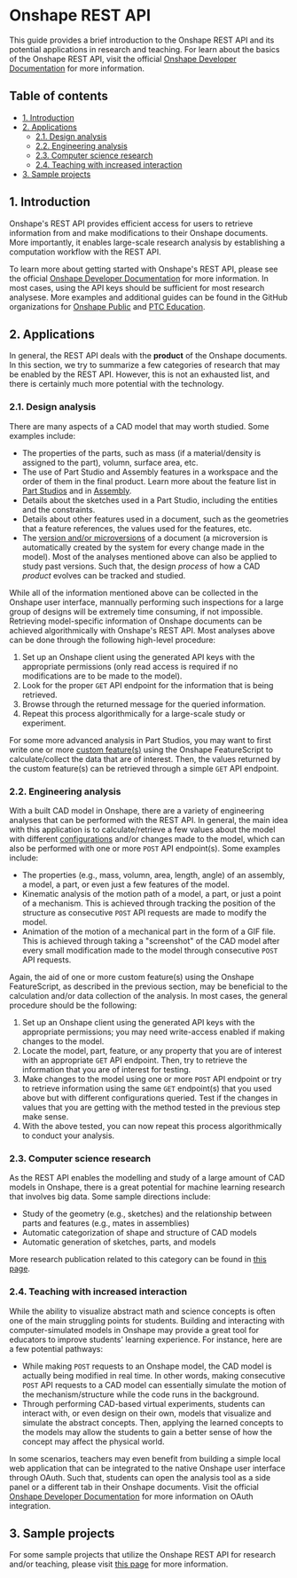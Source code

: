# Onshape REST API
This guide provides a brief introduction to the Onshape REST API and its potential applications in research and teaching. For learn about the basics of the Onshape REST API, visit the official [Onshape Developer Documentation](https://onshape-public.github.io) for more information. 

## Table of contents 
- [1. Introduction](#1-introduction)
- [2. Applications](#2-applications)
    - [2.1. Design analysis](#21-design-analysis)
    - [2.2. Engineering analysis](#22-engineering-analysis)
    - [2.3. Computer science research](#23-computer-science-research)
    - [2.4. Teaching with increased interaction](#24-teaching-with-increased-interaction)
- [3. Sample projects](#3-sample-projects)

## 1. Introduction
Onshape's REST API provides efficient access for users to retrieve information from and make modifications to their Onshape documents. More importantly, it enables large-scale research analysis by establishing a computation workflow with the REST API. 

To learn more about getting started with Onshape's REST API, please see the official [Onshape Developer Documentation](https://onshape-public.github.io) for more information. In most cases, using the API keys should be sufficient for most research analysese. More examples and additional guides can be found in the GitHub organizations for [Onshape Public](https://github.com/onshape-public) and [PTC Education](https://github.com/PTC-Education). 

## 2. Applications 
In general, the REST API deals with the **product** of the Onshape documents. In this section, we try to summarize a few categories of research that may be enabled by the REST API. However, this is not an exhausted list, and there is certainly much more potential with the technology. 

### 2.1. Design analysis
There are many aspects of a CAD model that may worth studied. Some examples include: 
- The properties of the parts, such as mass (if a material/density is assigned to the part), volumn, surface area, etc. 
- The use of Part Studio and Assembly features in a workspace and the order of them in the final product. Learn more about the feature list in [Part Studios](https://cad.onshape.com/help/Content/feature_list.htm?tocpath=Part%20Studios%7C_____2) and in [Assembly](https://cad.onshape.com/help/Content/featurelistassembly.htm?tocpath=Assemblies%7C_____3). 
- Details about the sketches used in a Part Studio, including the entities and the constraints. 
- Details about other features used in a document, such as the geometries that a feature references, the values used for the features, etc. 
- The [version and/or microversions](https://cad.onshape.com/help/Content/versionmanager.htm?tocpath=Document%20Management%7CVersioning%20and%20Branching%7C_____0) of a document (a microversion is automatically created by the system for every change made in the model). Most of the analyses mentioned above can also be applied to study past versions. Such that, the design <i>process</i> of how a CAD <i>product</i> evolves can be tracked and studied. 

While all of the information mentioned above can be collected in the Onshape user interface, mannually performing such inspections for a large group of designs will be extremely time consuming, if not impossible. Retrieving model-specific information of Onshape documents can be achieved algorithmically with Onshape's REST API. Most analyses above can be done through the following high-level procedure: 
1. Set up an Onshape client using the generated API keys with the appropriate permissions (only read access is required if no modifications are to be made to the model). 
2. Look for the proper `GET` API endpoint for the information that is being retrieved. 
3. Browse through the returned message for the queried information. 
4. Repeat this process algorithmically for a large-scale study or experiment. 

For some more advanced analysis in Part Studios, you may want to first write one or more [custom feature(s)](https://cad.onshape.com/help/Content/featurestudios.htm) using the Onshape FeatureScript to calculate/collect the data that are of interest. Then, the values returned by the custom feature(s) can be retrieved through a simple `GET` API endpoint. 

### 2.2. Engineering analysis
With a built CAD model in Onshape, there are a variety of engineering analyses that can be performed with the REST API. In general, the main idea with this application is to calculate/retrieve a few values about the model with different [configurations](https://cad.onshape.com/help/Content/configurations.htm) and/or changes made to the model, which can also be performed with one or more `POST` API endpoint(s). Some examples include: 
- The properties (e.g., mass, volumn, area, length, angle) of an assembly, a model, a part, or even just a few features of the model. 
- Kinematic analysis of the motion path of a model, a part, or just a point of a mechanism. This is achieved through tracking the position of the structure as consecutive `POST` API requests are made to modify the model. 
- Animation of the motion of a mechanical part in the form of a GIF file. This is achieved through taking a "screenshot" of the CAD model after every small modification made to the model through consecutive `POST` API requests. 

Again, the aid of one or more custom feature(s) using the Onshape FeatureScript, as described in the previous section, may be beneficial to the calculation and/or data collection of the analysis. In most cases, the general procedure should be the following: 
1. Set up an Onshape client using the generated API keys with the appropriate permissions; you may need write-access enabled if making changes to the model. 
2. Locate the model, part, feature, or any property that you are of interest with an appropriate `GET` API endpoint. Then, try to retrieve the information that you are of interest for testing. 
3. Make changes to the model using one or more `POST` API endpoint or try to retrieve information using the same `GET` endpoint(s) that you used above but with different configurations queried. Test if the changes in values that you are getting with the method tested in the previous step make sense. 
4. With the above tested, you can now repeat this process algorithmically to conduct your analysis. 

### 2.3. Computer science research 
As the REST API enables the modelling and study of a large amount of CAD models in Onshape, there is a great potential for machine learning research that involves big data. Some sample directions include: 
- Study of the geometry (e.g., sketches) and the relationship between parts and features (e.g., mates in assemblies)
- Automatic categorization of shape and structure of CAD models 
- Automatic generation of sketches, parts, and models 

More research publication related to this category can be found in [this page](https://ptc-education.github.io/docs/thought-leadership/publications). 

### 2.4. Teaching with increased interaction
While the ability to visualize abstract math and science concepts is often one of the main struggling points for students. Building and interacting with computer-simulated models in Onshape may provide a great tool for educators to improve students' learning experience. For instance, here are a few potential pathways: 
- While making `POST` requests to an Onshape model, the CAD model is actually being modified in real time. In other words, making consecutive `POST` API requests to a CAD model can essentially simulate the motion of the mechanism/structure while the code runs in the background. 
- Through performing CAD-based virtual experiments, students can interact with, or even design on their own, models that visualize and simulate the abstract concepts. Then, applying the learned concepts to the models may allow the students to gain a better sense of how the concept may affect the physical world. 

In some scenarios, teachers may even benefit from building a simple local web application that can be integrated to the native Onshape user interface through OAuth. Such that, students can open the analysis tool as a side panel or a different tab in their Onshape documents. Visit the official [Onshape Developer Documentation](https://onshape-public.github.io) for more information on OAuth integration. 

## 3. Sample projects 
For some sample projects that utilize the Onshape REST API for research and/or teaching, please visit [this page](/api/sample/README.md) for more information. 